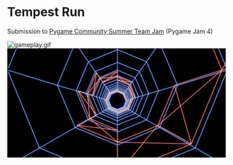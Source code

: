 # Tempest Run

Submission to [Pygame Community Summer Team Jam](https://itch.io/jam/pygame-community-summer-team-jam) (Pygame Jam 4)

![gameplay.gif](screenshots/gameplay.gif?raw=true "gameplay")
![zoom.gif](screenshots/zoom.gif?raw=true "zoom")
